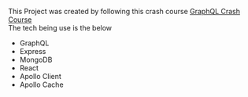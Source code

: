 This Project was created by following this crash course [GraphQL Crash Course](https://youtu.be/BcLNfwF04Kw)
<br/>
The tech being use is the below
- GraphQL
- Express
- MongoDB
- React
- Apollo Client
- Apollo Cache